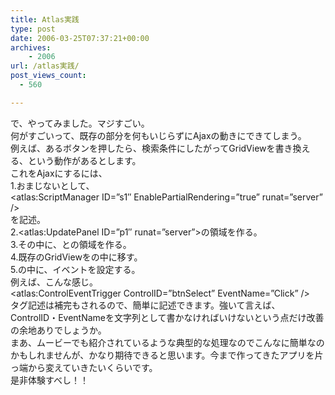 ```yaml
---
title: Atlas実践
type: post
date: 2006-03-25T07:37:21+00:00
archives:
    - 2006
url: /atlas実践/
post_views_count:
  - 560

---
```

で、やってみました。マジすごい。  
何がすごいって、既存の部分を何もいじらずにAjaxの動きにできてしまう。  
例えば、あるボタンを押したら、検索条件にしたがってGridViewを書き換える、という動作があるとします。  
これをAjaxにするには、  
1.おまじないとして、  
<atlas:ScriptManager ID=&#8221;s1&#8243; EnablePartialRendering=&#8221;true&#8221; runat=&#8221;server&#8221; />  
を記述。  
2.<atlas:UpdatePanel ID=&#8221;p1&#8243; runat=&#8221;server&#8221;>の領域を作る。  
3.その中に、<ContentTemplate>と<Triggers>の領域を作る。  
4.既存のGridViewを<ContentTemplate>の中に移す。  
5.<Triggers>の中に、イベントを設定する。  
例えば、こんな感じ。  
<atlas:ControlEventTrigger ControlID=&#8221;btnSelect&#8221; EventName=&#8221;Click&#8221; />  
タグ記述は補完もされるので、簡単に記述できます。強いて言えば、ControlID・EventNameを文字列として書かなければいけないという点だけ改善の余地ありでしょうか。  
まあ、ムービーでも紹介されているような典型的な処理なのでこんなに簡単なのかもしれませんが、かなり期待できると思います。今まで作ってきたアプリを片っ端から変えていきたいくらいです。  
是非体験すべし！！